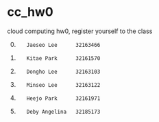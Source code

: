 # cc_hw0
cloud computing hw0, register yourself to the class


  0.		Jaeseo Lee		32163466
  1.		Kitae Park		32161570
  2.		Dongho Lee		32163103
  3.		Minseo Lee		32163122
  4.		Heejo Park		32161971
  5.		Deby Angelina	32185173

